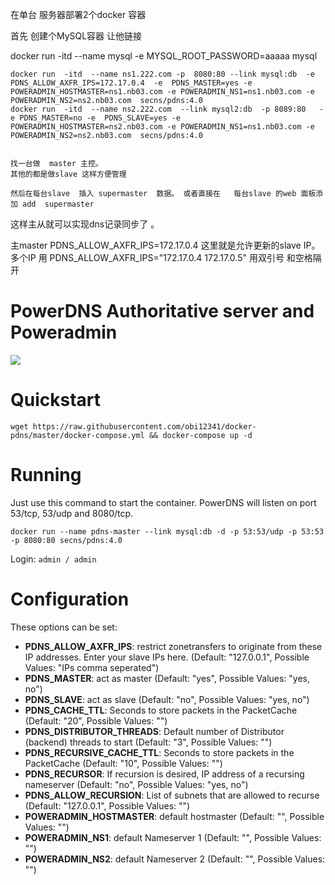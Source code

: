 在单台  服务器部署2个docker 容器


首先 创建个MySQL容器 让他链接 

docker  run -itd    --name mysql  -e MYSQL_ROOT_PASSWORD=aaaaa mysql


    docker run  -itd  --name ns1.222.com -p  8080:80 --link mysql:db  -e PDNS_ALLOW_AXFR_IPS=172.17.0.4  -e  PDNS_MASTER=yes -e POWERADMIN_HOSTMASTER=ns1.nb03.com -e POWERADMIN_NS1=ns1.nb03.com -e POWERADMIN_NS2=ns2.nb03.com  secns/pdns:4.0
    docker run  -itd  --name ns2.222.com  --link mysql2:db  -p 8089:80   -e PDNS_MASTER=no -e  PDNS_SLAVE=yes -e POWERADMIN_HOSTMASTER=ns2.nb03.com -e POWERADMIN_NS1=ns1.nb03.com -e POWERADMIN_NS2=ns2.nb03.com  secns/pdns:4.0


	找一台做  master 主控。 
	其他的都是做slave 这样方便管理
	
	然后在每台slave  插入 supermaster  数据。 或者直接在   每台slave 的web 面板添加 add  supermaster
这样主从就可以实现dns记录同步了 。
	
	
	
主master   PDNS_ALLOW_AXFR_IPS=172.17.0.4    这里就是允许更新的slave IP。 多个IP 用  PDNS_ALLOW_AXFR_IPS="172.17.0.4 172.17.0.5"      用双引号 和空格隔开







PowerDNS Authoritative server and Poweradmin
===========
[![](https://badge.imagelayers.io/secns/pdns:latest.svg)](https://imagelayers.io/?images=secns/pdns:latest 'Get your own badge on imagelayers.io')

# Quickstart

```wget https://raw.githubusercontent.com/obi12341/docker-pdns/master/docker-compose.yml && docker-compose up -d```

# Running

Just use this command to start the container. PowerDNS will listen on port 53/tcp, 53/udp and 8080/tcp.

```docker run --name pdns-master --link mysql:db -d -p 53:53/udp -p 53:53 -p 8080:80 secns/pdns:4.0```

Login:
``` admin / admin ```

# Configuration
These options can be set:

- **PDNS_ALLOW_AXFR_IPS**: restrict zonetransfers to originate from these IP addresses. Enter your slave IPs here. (Default: "127.0.0.1", Possible Values: "IPs comma seperated")
- **PDNS_MASTER**: act as master (Default: "yes", Possible Values: "yes, no")
- **PDNS_SLAVE**: act as slave (Default: "no", Possible Values: "yes, no")
- **PDNS_CACHE_TTL**: Seconds to store packets in the PacketCache (Default: "20", Possible Values: "<integer>")
- **PDNS_DISTRIBUTOR_THREADS**: Default number of Distributor (backend) threads to start (Default: "3", Possible Values: "<integer>")
- **PDNS_RECURSIVE_CACHE_TTL**: Seconds to store packets in the PacketCache (Default: "10", Possible Values: "<integer>")
- **PDNS_RECURSOR**: If recursion is desired, IP address of a recursing nameserver (Default: "no", Possible Values: "yes, no")
- **PDNS_ALLOW_RECURSION**: List of subnets that are allowed to recurse (Default: "127.0.0.1", Possible Values: "<ipaddr>")
- **POWERADMIN_HOSTMASTER**: default hostmaster (Default: "", Possible Values: "<email>")
- **POWERADMIN_NS1**: default Nameserver 1 (Default: "", Possible Values: "<domain>")
- **POWERADMIN_NS2**: default Nameserver 2 (Default: "", Possible Values: "<domain>")

